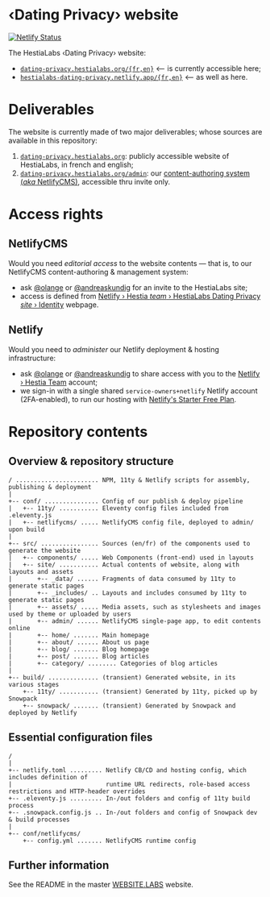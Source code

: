 # ‹Dating Privacy› website

[![Netlify Status](https://api.netlify.com/api/v1/badges/98d7a43c-3306-4444-b108-6543ace144b6/deploy-status)](https://app.netlify.com/sites/hestialabs-dating-privacy/deploys)

The HestiaLabs ‹Dating Privacy› website:

* [`dating-privacy.hestialabs.org/{fr,en}`](https://dating-privacy.hestialabs.org/en/) ⟵ is currently accessible here;
* [`hestialabs-dating-privacy.netlify.app/{fr,en}`](https://hestialabs-dating-privacy.netlify.app/en/) ⟵ as well as here.

# Deliverables

The website is currently made of two major deliverables; whose sources are available in this repository:

1. [`dating-privacy.hestialabs.org`](https://dating-privacy.hestialabs.org/): publicly accessible website of HestiaLabs, in french and english;
2. [`dating-privacy.hestialabs.org/admin`](https://dating-privacy.hestialabs.org/admin/): our [content-authoring system (_aka_ NetlifyCMS)](https://www.netlifycms.org), accessible thru invite only.

# Access rights

## NetlifyCMS

Would you need _editorial access_ to the website contents — that is, to our NetlifyCMS content-authoring & management system:

* ask [@olange](https://github.com/olange) or [@andreaskundig](https://github.com/andreaskundig) for an invite to the HestiaLabs site;
* access is defined from [Netlify › Hestia _team_ › HestiaLabs Dating Privacy _site_ › Identity](https://app.netlify.com/sites/hestialabs-dating-privacy/identity) webpage.

## Netlify

Would you need to _administer_ our Netlify deployment & hosting infrastructure:

* ask [@olange](https://github.com/olange) or [@andreaskundig](https://github.com/andreaskundig) to share access with you to the [Netlify › Hestia Team](https://app.netlify.com/teams/hestia/overview) account;
* we sign-in with a single shared `service-owners+netlify` Netlify account (2FA-enabled), to run our hosting with [Netlify's Starter Free Plan](https://www.netlify.com/pricing).

# Repository contents

## Overview & repository structure

```ascii
/ ....................... NPM, 11ty & Netlify scripts for assembly, publishing & deployment
|
+-- conf/ ............... Config of our publish & deploy pipeline
|   +-- 11ty/ ........... Eleventy config files included from .eleventy.js
|   +-- netlifycms/ ..... NetlifyCMS config file, deployed to admin/ upon build
|
+-- src/ ................ Sources (en/fr) of the components used to generate the website
|   +-- components/ ..... Web Components (front-end) used in layouts
|   +-- site/ ........... Actual contents of website, along with layouts and assets
|       +-- _data/ ...... Fragments of data consumed by 11ty to generate static pages
|       +-- _includes/ .. Layouts and includes consumed by 11ty to generate static pages
|       +-- assets/ ..... Media assets, such as stylesheets and images used by theme or uploaded by users
|       +-- admin/ ...... NetlifyCMS single-page app, to edit contents online
|       +-- home/ ....... Main homepage
|       +-- about/ ...... About us page
|       +-- blog/ ....... Blog homepage
|       +-- post/ ....... Blog articles
|       +-- category/ ........ Categories of blog articles
|
+-- build/ .............. (transient) Generated website, in its various stages
    +-- 11ty/ ........... (transient) Generated by 11ty, picked up by Snowpack
    +-- snowpack/ ....... (transient) Generated by Snowpack and deployed by Netlify
```

## Essential configuration files

```ascii
/ 
|
+-- netlify.toml ......... Netlify CB/CD and hosting config, which includes definition of
|                          runtime URL redirects, role-based access restrictions and HTTP-header overrides
+-- .eleventy.js ......... In-/out folders and config of 11ty build process
+-- .snowpack.config.js .. In-/out folders and config of Snowpack dev & build processes
|
+-- conf/netlifycms/
    +-- config.yml ....... NetlifyCMS runtime config
```

## Further information

See the README in the master [WEBSITE.LABS](https://github.com/hestiaAI/website.labs) website.
